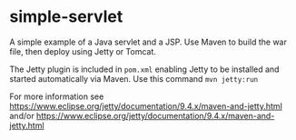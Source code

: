 # simple-servlet
A simple example of a Java servlet and a JSP. Use Maven to build the war file, then deploy using Jetty or Tomcat.

The Jetty plugin is included in ```pom.xml``` enabling Jetty to be installed and started automatically via Maven.  Use this command
```mvn jetty:run```

For more information see https://www.eclipse.org/jetty/documentation/9.4.x/maven-and-jetty.html and/or https://www.eclipse.org/jetty/documentation/9.4.x/maven-and-jetty.html
